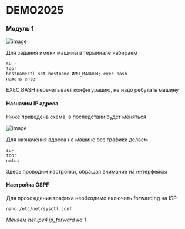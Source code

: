 # DEMO2025
### Модуль 1
![image](https://github.com/user-attachments/assets/a2f3b4ff-bdf8-4fbf-b270-4a284c6845e3)

Для задания имени машины в терминале набираем 
```
su -
toor
hostnamectl set-hostname ИМЯ_МАШИНЫ; exec bash
нажать enter
```
EXEC BASH перечитывает конфигурацию, не надо ребутать машину

#### Назначим IP адреса

Ниже приведена схема, в последствии будет меняться

![image](https://github.com/user-attachments/assets/58a7e254-71cd-4cdc-8cd7-ecdfa4d25b57)

Для назначения адреса на машине без графики делаем

```
su-
toor
nmtui
```

Здесь проводим настройки, обращая внимание на интерфейсы
#### Настройка OSPF

Для прохождения трафика необходимо включить forwarding на ISP
```
nano /etc/net/sysctl.conf
```
*Меняем net.ipv4.ip_forward на 1*


